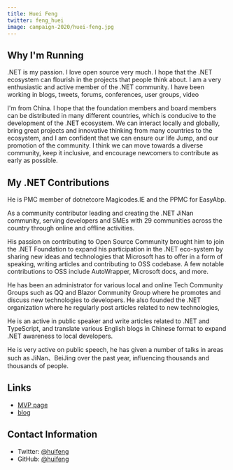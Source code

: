 ```yaml
---
title: Huei Feng
twitter: feng_huei
image: campaign-2020/huei-feng.jpg
---
```


<section class="page-section">
    <div class="page-section_container container">
      
## Why I'm Running

.NET is my passion. I love open source very much. I hope that the .NET ecosystem can flourish in the projects that people think about. I am a very enthusiastic and active member of the .NET community. I have been working in blogs, tweets, forums, conferences, user groups, video

I'm from China. I hope that the foundation members and board members can be distributed in many different countries, which is conducive to the development of the .NET ecosystem. We can interact locally and globally, bring great projects and innovative thinking from many countries to the ecosystem, and I am confident that we can ensure our life Jump, and our promotion of the community. I think we can move towards a diverse community, keep it inclusive, and encourage newcomers to contribute as early as possible.

## My .NET Contributions

He is PMC member of dotnetcore Magicodes.IE and the PPMC for EasyAbp.

As a community contributor leading and creating the .NET JiNan community, serving developers and SMEs with 29 communities across the country through online and offline activities.

His passion on contributing to Open Source Community brought him to join the .NET Foundation to expand his participation in the .NET eco-system by sharing new ideas and technologies that Microsoft has to offer in a form of speaking, writing articles and contributing to OSS codebase. A few notable contributions to OSS include AutoWrapper, Microsoft docs, and more.

He has been an administrator for various local and online Tech Community Groups such as QQ and Blazor Community Group where he promotes and discuss new technologies to developers. He also founded the .NET organization where he regularly post articles related to new technologies,

He is an active in public speaker and write articles related to .NET and TypeScript, and translate various English blogs in Chinese format to expand .NET awareness to local developers. 

He is very active on public speech, he has given a number of talks in areas such as JiNan、BeiJing over the past year, influencing thousands and thousands of people.



## Links

* [MVP page](https://mvp.microsoft.com/en-us/PublicProfile/5003855?fullName=Hui%20Feng)
* [blog](https://www.cnblogs.com/yyfh)

## Contact Information

* Twitter: [@huifeng](https://twitter.com/feng_huei)
* GitHub: [@huifeng](https://github.com/hueifeng)
</div>
</section>

